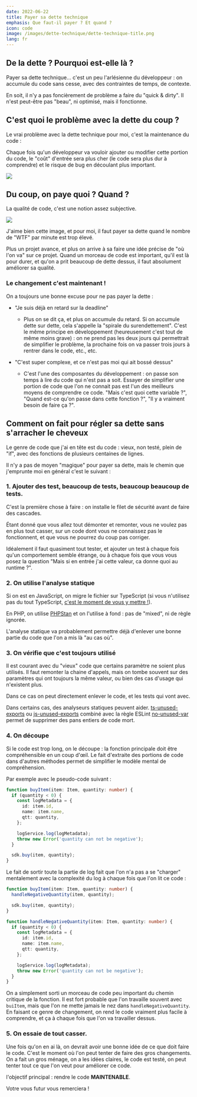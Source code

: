```yaml
---
date: 2022-06-22
title: Payer sa dette technique
emphasis: Que faut-il payer ? Et quand ?
icon: code
image: /images/dette-technique/dette-technique-title.png
lang: fr
---
```


## De la dette ? Pourquoi est-elle là ?

Payer sa dette technique… c'est un peu l'arlésienne du développeur : on accumule du code sans cesse, avec des contraintes de temps, de contexte.

En soit, il n'y a pas foncièrement de problème a faire du "quick & dirty". Il n'est peut-être pas "beau", ni optimisé, mais il fonctionne.

## C'est quoi le problème avec la dette du coup ?

Le vrai problème avec la dette technique pour moi, c'est la maintenance du code :

Chaque fois qu'un développeur va vouloir ajouter ou modifier cette portion du code, le "coût" d'entrée sera plus cher (le code sera plus dur à comprendre) et le risque de bug en découlant plus important.

![](/images/dette-technique/dette-1.png)

## Du coup, on paye quoi ? Quand ?

La qualité de code, c'est une notion assez subjective.

![](/images/dette-technique/wtf-per-minute.png)

J'aime bien cette image, et pour moi, il faut payer sa dette quand le nombre de "WTF" par minute est trop élevé.

Plus un projet avance, et plus on arrive à sa faire une idée précise de "où l'on va" sur ce projet. Quand un morceau de code est important, qu'il est là pour durer, et qu'on a prit beaucoup de dette dessus, il faut absolument améliorer sa qualité.

### Le changement c'est maintenant !

On a toujours une bonne excuse pour ne pas payer la dette :

- "Je suis déjà en retard sur la deadline"

  - Plus on se dit ça, et plus on accumule du retard. Si on accumule dette sur dette, cela s'appelle la "spirale du surendettement". C'est le même principe en développement (heureusement c'est tout de même moins grave) : on ne prend pas les deux jours qui permettrait de simplifier le problème, la prochaine fois on va passer trois jours à rentrer dans le code, etc., etc.

- "C'est super complexe, et ce n'est pas moi qui ait bossé dessus"
  - C'est l'une des composantes du développement : on passe son temps à lire du code qui n'est pas a soit. Essayer de simplifier une portion de code que l'on ne connait pas est l'un des meilleurs moyens de comprendre ce code. "Mais c'est quoi cette variable ?", "Quand est-ce qu'on passe dans cette fonction ?", "Il y a vraiment besoin de faire ça ?".

## Comment on fait pour régler sa dette sans s'arracher le cheveux

Le genre de code que j'ai en tête est du code : vieux, non testé, plein de "if", avec des fonctions de plusieurs centaines de lignes.

Il n'y a pas de moyen "magique" pour payer sa dette, mais le chemin que j'emprunte moi en général c'est le suivant :

### 1. Ajouter des test, beaucoup de tests, beaucoup beaucoup de tests.

C'est la première chose à faire : on installe le filet de sécurité avant de faire des cascades.

Étant donné que vous allez tout démonter et remonter, vous ne voulez pas en plus tout casser, sur un code dont vous ne connaissez pas le fonctionnent, et que vous ne pourrez du coup pas corriger.

Idéalement il faut quasiment tout tester, et ajouter un test à chaque fois qu'un comportement semble étrange, ou à chaque fois que vous vous posez la question "Mais si en entrée j'ai cette valeur, ca donne quoi au runtime ?".

### 2. On utilise l'analyse statique

Si on est en JavaScript, on migre le fichier sur TypeScript (si vous n'utilisez pas du tout TypeScript, [c'est le moment de vous y mettre !](https://julien.deniau.me/typescript/#/)).

En PHP, on utilise [PHPStan](https://julien.deniau.me/phpstan/) et on l'utilise à fond : pas de "mixed", ni de règle ignorée.

L'analyse statique va probablement permettre déjà d'enlever une bonne partie du code que l'on a mis là "au cas où".

### 3. On vérifie que c'est toujours utilisé

Il est courant avec du "vieux" code que certains paramètre ne soient plus utilisés. Il faut remonter la chaine d'appels, mais on tombe souvent sur des paramètres qui ont toujours la même valeur, ou bien des cas d'usage qui n'existent plus.

Dans ce cas on peut directement enlever le code, et les tests qui vont avec.

Dans certains cas, des analyseurs statiques peuvent aider. [ts-unused-exports](https://github.com/pzavolinsky/ts-unused-exports) ou [js-unused-exports](https://github.com/devbridge/js-unused-exports) combiné avec la règle ESLint [no-unused-var](https://eslint.org/docs/rules/no-unused-vars) permet de supprimer des pans entiers de code mort.

### 4. On découpe

Si le code est trop long, on le découpe : la fonction principale doit être compréhensible en un coup d'œil. Le fait d'extraite des portions de code dans d'autres méthodes permet de simplifier le modèle mental de compréhension.

Par exemple avec le pseudo-code suivant :

```ts
function buyItem(item: Item, quantity: number) {
  if (quantity < 0) {
    const logMetadata = {
      id: item.id,
      name: item.name,
      qtt: quantity,
    };

    logService.log(logMetadata);
    throw new Error('quantity can not be negative');
  }

  sdk.buy(item, quantity);
}
```

Le fait de sortir toute la partie de log fait que l'on n'a pas a se "charger" mentalement avec la complexité du log à chaque fois que l'on lit ce code :

```ts
function buyItem(item: Item, quantity: number) {
  handleNegativeQuantity(item, quantity);

  sdk.buy(item, quantity);
}

function handleNegativeQuantity(item: Item, quantity: number) {
  if (quantity < 0) {
    const logMetadata = {
      id: item.id,
      name: item.name,
      qtt: quantity,
    };

    logService.log(logMetadata);
    throw new Error('quantity can not be negative');
  }
}
```

On a simplement sorti un morceau de code peu important du chemin critique de la fonction. Il est fort probable que l'on travaille souvent avec `buiItem`, mais que l'on ne mette jamais le nez dans `handleNegativeQuantity`. En faisant ce genre de changement, on rend le code vraiment plus facile à comprendre, et ça à chaque fois que l'on va travailler dessus.

### 5. On essaie de tout casser.

Une fois qu'on en ai là, on devrait avoir une bonne idée de ce que doit faire le code. C'est le moment où l'on peut tenter de faire des gros changements. On a fait un gros ménage, on a les idées claires, le code est testé, on peut tenter tout ce que l'on veut pour améliorer ce code.

l'objectif principal : rendre le code **MAINTENABLE**.

Votre vous futur vous remerciera !
